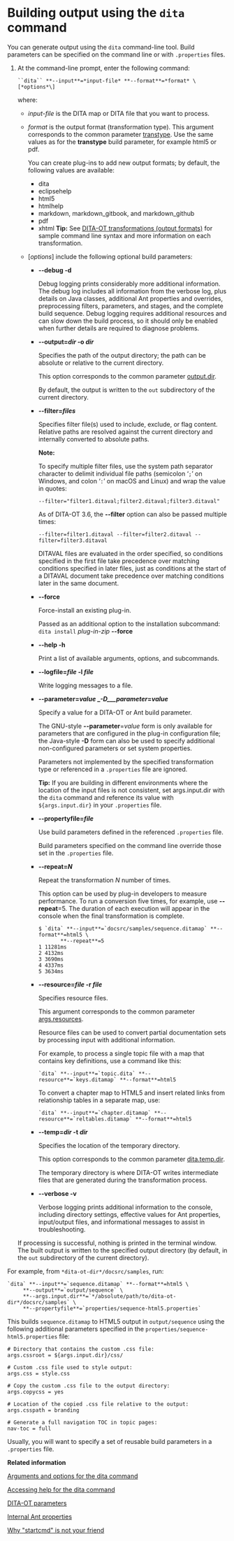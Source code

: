 # Building output using the `dita` command

You can generate output using the `dita` command-line tool. Build parameters can be specified on the command line or with `.properties` files.

1.  At the command-line prompt, enter the following command:

    ```syntax-bash
    ``dita`` **--input**=*input-file* **--format**=*format* \[*options*\]
    ```

    where:

    -   *input-file* is the DITA map or DITA file that you want to process.
    -   *format* is the output format \(transformation type\). This argument corresponds to the common parameter [transtype](parameters-base.md#transtype). Use the same values as for the **transtype** build parameter, for example html5 or pdf.

        You can create plug-ins to add new output formats; by default, the following values are available:

        -   dita
        -   eclipsehelp
        -   html5
        -   htmlhelp
        -   markdown, markdown\_gitbook, and markdown\_github
        -   pdf
        -   xhtml
        **Tip:** See [DITA-OT transformations \(output formats\)](output-formats.md) for sample command line syntax and more information on each transformation.

    -   \[*options*\] include the following optional build parameters:
        -   **__--debug__ __-d__**

            Debug logging prints considerably more additional information. The debug log includes all information from the verbose log, plus details on Java classes, additional Ant properties and overrides, preprocessing filters, parameters, and stages, and the complete build sequence. Debug logging requires additional resources and can slow down the build process, so it should only be enabled when further details are required to diagnose problems.

        -   **__--output__=_dir_ __-o__ _dir_**

            Specifies the path of the output directory; the path can be absolute or relative to the current directory.

            This option corresponds to the common parameter [output.dir](parameters-base.md#output.dir).

            By default, the output is written to the `out` subdirectory of the current directory.

        -   **__--filter__=_files_**

            Specifies filter file\(s\) used to include, exclude, or flag content. Relative paths are resolved against the current directory and internally converted to absolute paths.

            **Note:**

            To specify multiple filter files, use the system path separator character to delimit individual file paths \(semicolon ‘`;`’ on Windows, and colon ‘`:`’ on macOS and Linux\) and wrap the value in quotes:

            `--filter="filter1.ditaval;filter2.ditaval;filter3.ditaval"`

            As of DITA-OT 3.6, the **--filter** option can also be passed multiple times:

            `--filter=filter1.ditaval --filter=filter2.ditaval --filter=filter3.ditaval`

            DITAVAL files are evaluated in the order specified, so conditions specified in the first file take precedence over matching conditions specified in later files, just as conditions at the start of a DITAVAL document take precedence over matching conditions later in the same document.

        -   **__--force__**

            Force-install an existing plug-in.

            Passed as an additional option to the installation subcommand: `dita install` *plug-in-zip* **--force**

        -   **__--help__ __-h__**

            Print a list of available arguments, options, and subcommands.

        -   **__--logfile__=_file_ __-l__ _file_**

            Write logging messages to a file.

        -   **__--parameter__=_value_ __-D___parameter_=_value_**

            Specify a value for a DITA-OT or Ant build parameter.

            The GNU-style **--parameter**=*value* form is only available for parameters that are configured in the plug-in configuration file; the Java-style **-D** form can also be used to specify additional non-configured parameters or set system properties.

            Parameters not implemented by the specified transformation type or referenced in a `.properties` file are ignored.

            **Tip:** If you are building in different environments where the location of the input files is not consistent, set args.input.dir with the `dita` command and reference its value with `${args.input.dir}` in your `.properties` file.

        -   **__--propertyfile__=_file_**

            Use build parameters defined in the referenced `.properties` file.

            Build parameters specified on the command line override those set in the `.properties` file.

        -   **__--repeat__=_N_**

            Repeat the transformation *N* number of times.

            This option can be used by plug-in developers to measure performance. To run a conversion five times, for example, use **--repeat**=5. The duration of each execution will appear in the console when the final transformation is complete.

            ```
            $ `dita` **--input**=`docsrc/samples/sequence.ditamap` **--format**=html5 \
                   **--repeat**=5
            1 11281ms
            2 4132ms
            3 3690ms
            4 4337ms
            5 3634ms
            ```

        -   **__--resource__=_file_ __-r__ _file_**

            Specifies resource files.

            This argument corresponds to the common parameter [args.resources](parameters-base.md#args.resources).

            Resource files can be used to convert partial documentation sets by processing input with additional information.

            For example, to process a single topic file with a map that contains key definitions, use a command like this:

            ```syntax-bash
            `dita` **--input**=`topic.dita` **--resource**=`keys.ditamap` **--format**=html5
            ```

            To convert a chapter map to HTML5 and insert related links from relationship tables in a separate map, use:

            ```syntax-bash
            `dita` **--input**=`chapter.ditamap` **--resource**=`reltables.ditamap` **--format**=html5
            ```

        -   **__--temp__=_dir_ __-t__ _dir_**

            Specifies the location of the temporary directory.

            This option corresponds to the common parameter [dita.temp.dir](parameters-base.md#dita.temp.dir).

            The temporary directory is where DITA-OT writes intermediate files that are generated during the transformation process.

        -   **__--verbose__ __-v__**

            Verbose logging prints additional information to the console, including directory settings, effective values for Ant properties, input/output files, and informational messages to assist in troubleshooting.

    If processing is successful, nothing is printed in the terminal window. The built output is written to the specified output directory \(by default, in the `out` subdirectory of the current directory\).


For example, from `*dita-ot-dir*/docsrc/samples`, run:

```
`dita` **--input**=`sequence.ditamap` **--format**=html5 \
     **--output**=`output/sequence` \
     **--args.input.dir**=`*/absolute/path/to/dita-ot-dir*/docsrc/samples` \
     **--propertyfile**=`properties/sequence-html5.properties`
```

This builds `sequence.ditamap` to HTML5 output in `output/sequence` using the following additional parameters specified in the `properties/sequence-html5.properties` file:

```
# Directory that contains the custom .css file:
args.cssroot = ${args.input.dir}/css/

# Custom .css file used to style output:
args.css = style.css

# Copy the custom .css file to the output directory:
args.copycss = yes

# Location of the copied .css file relative to the output:
args.csspath = branding

# Generate a full navigation TOC in topic pages:
nav-toc = full
```

Usually, you will want to specify a set of reusable build parameters in a `.properties` file.

**Related information**  


[Arguments and options for the dita command](dita-command-arguments.md)

[Accessing help for the dita command](dita-command-help.md)

[DITA-OT parameters](parameters_intro.md)

[Internal Ant properties](internal-ant-properties.md)

[Why "startcmd" is not your friend](https://www.oxygenxml.com/events/2015/dita-ot_day.html#Why_startcmd_is_not_your_friend)

